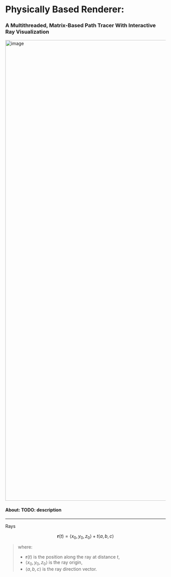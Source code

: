 # Physically Based Renderer:
### A Multithreaded, Matrix-Based Path Tracer With Interactive Ray Visualization


<img width="2535" height="1441" alt="image" src="https://github.com/user-attachments/assets/bb98adc8-c4aa-4c6d-8463-a65bb77caa61" />


#### About: TODO: description
---

Rays

$$
\mathbf{r}(t) = \langle x_0, y_0, z_0 \rangle + t \langle a, b, c \rangle
$$

> where:
> - $\mathbf{r}(t)$ is the position along the ray at distance $t$,
> - $\langle x_0, y_0, z_0 \rangle$ is the ray origin,
> - $\langle a, b, c \rangle$ is the ray direction vector.
